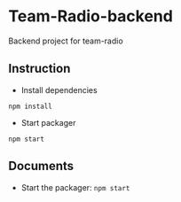 # Team-Radio-backend

Backend project for team-radio

## Instruction

* Install dependencies

```
npm install
```

* Start packager

```
npm start
```

## Documents

* Start the packager: `npm start`
